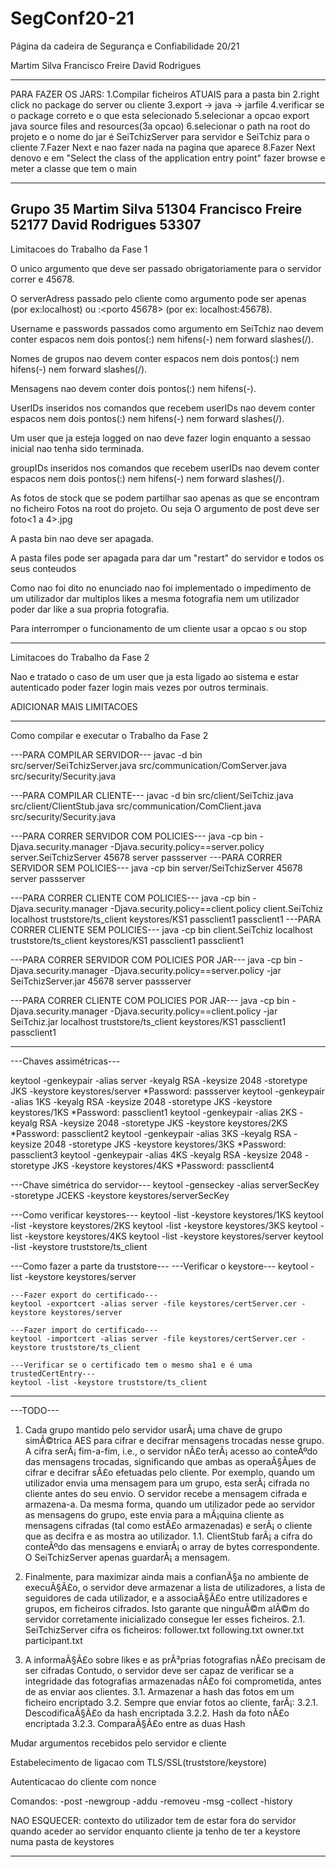 # SegConf20-21
Página da cadeira de Segurança e Confiabilidade 20/21 

Martim Silva 
Francisco Freire
David Rodrigues

----------------------

PARA FAZER OS JARS:
1.Compilar ficheiros ATUAIS para a pasta bin
2.right click no package do server ou cliente
3.export -> java -> jarfile
4.verificar se o package correto e o que esta selecionado
5.selecionar a opcao export java source files and resources(3a opcao)
6.selecionar o path na root do projeto e o nome do jar é SeiTchizServer para servidor e SeiTchiz para o cliente
7.Fazer Next e nao fazer nada na pagina que aparece
8.Fazer Next denovo e em "Select the class of the application entry point" fazer browse
e meter a classe que tem o main

----------------------
Grupo 35
Martim Silva 51304
Francisco Freire 52177
David Rodrigues 53307
----------------------
Limitacoes do Trabalho da Fase 1

O unico argumento que deve ser passado obrigatoriamente para o servidor correr e 45678.

O serverAdress passado pelo cliente como argumento pode ser apenas <endereco IP> (por ex:localhost) ou <endereco IP>:<porto 45678> (por ex: localhost:45678).

Username e passwords passados como argumento em SeiTchiz nao devem conter espacos nem dois pontos(:) nem hifens(-) nem forward slashes(/).

Nomes de grupos nao devem conter espacos nem dois pontos(:) nem hifens(-) nem forward slashes(/).

Mensagens nao devem conter dois pontos(:) nem hifens(-).

UserIDs inseridos nos comandos que recebem userIDs nao devem conter espacos nem dois pontos(:) nem hifens(-) nem forward slashes(/).

Um user que ja esteja logged on nao deve fazer login enquanto a sessao inicial nao tenha sido terminada.

groupIDs inseridos nos comandos que recebem userIDs nao devem conter espacos nem dois pontos(:) nem hifens(-) nem forward slashes(/).

As fotos de stock que se podem partilhar sao apenas as que se encontram no ficheiro Fotos na root do projeto.
Ou seja O argumento <photo> de post deve ser foto<1 a 4>.jpg

A pasta bin nao deve ser apagada.

A pasta files pode ser apagada para dar um "restart" do servidor e todos os seus conteudos

Como nao foi dito no enunciado nao foi implementado o impedimento de um utilizador dar multiplos likes a mesma fotografia nem um utilizador poder dar like a sua propria fotografia.

Para interromper o funcionamento de um cliente usar a opcao s ou stop

----------------------
Limitacoes do Trabalho da Fase 2

Nao e tratado o caso de um user que ja esta ligado ao sistema e estar autenticado poder fazer login mais vezes por outros terminais. 

ADICIONAR MAIS LIMITACOES

----------------------
Como compilar e executar o Trabalho da Fase 2

---PARA COMPILAR SERVIDOR---
javac -d bin src/server/SeiTchizServer.java src/communication/ComServer.java src/security/Security.java

---PARA COMPILAR CLIENTE---
javac -d bin src/client/SeiTchiz.java src/client/ClientStub.java src/communication/ComClient.java src/security/Security.java

---PARA CORRER SERVIDOR COM POLICIES---
java -cp bin -Djava.security.manager -Djava.security.policy==server.policy server.SeiTchizServer 45678 server passserver
---PARA CORRER SERVIDOR SEM POLICIES---
java -cp bin server/SeiTchizServer 45678 server passserver

---PARA CORRER CLIENTE COM POLICIES---
java -cp bin -Djava.security.manager -Djava.security.policy==client.policy client.SeiTchiz localhost truststore/ts_client keystores/KS1 passclient1 passclient1
---PARA CORRER CLIENTE SEM POLICIES---
java -cp bin client.SeiTchiz localhost truststore/ts_client keystores/KS1 passclient1 passclient1

---PARA CORRER SERVIDOR COM POLICIES POR JAR---
java -cp bin -Djava.security.manager -Djava.security.policy==server.policy -jar SeiTchizServer.jar 45678 server passserver

---PARA CORRER CLIENTE COM POLICIES POR JAR---
java -cp bin -Djava.security.manager -Djava.security.policy==client.policy -jar SeiTchiz.jar localhost truststore/ts_client keystores/KS1 passclient1 passclient1

----------------------

---Chaves assimétricas---

keytool -genkeypair -alias server -keyalg RSA -keysize 2048 -storetype JKS -keystore keystores/server 
*Password: passserver
keytool -genkeypair -alias 1KS -keyalg RSA -keysize 2048 -storetype JKS -keystore keystores/1KS
*Password: passclient1
keytool -genkeypair -alias 2KS -keyalg RSA -keysize 2048 -storetype JKS -keystore keystores/2KS
*Password: passclient2
keytool -genkeypair -alias 3KS -keyalg RSA -keysize 2048 -storetype JKS -keystore keystores/3KS
*Password: passclient3
keytool -genkeypair -alias 4KS -keyalg RSA -keysize 2048 -storetype JKS -keystore keystores/4KS
*Password: passclient4


---Chave simétrica do servidor--- 
keytool -genseckey -alias serverSecKey -storetype JCEKS -keystore keystores/serverSecKey


---Como verificar keystores---
keytool -list -keystore keystores/1KS
keytool -list -keystore keystores/2KS
keytool -list -keystore keystores/3KS
keytool -list -keystore keystores/4KS
keytool -list -keystore keystores/server
keytool -list -keystore truststore/ts_client


---Como fazer a parte da truststore---
    ---Verificar o keystore---
    keytool -list -keystore keystores/server

    ---Fazer export do certificado---
    keytool -exportcert -alias server -file keystores/certServer.cer -keystore keystores/server

    ---Fazer import do certificado--- 
    keytool -importcert -alias server -file keystores/certServer.cer -keystore truststore/ts_client

    ---Verificar se o certificado tem o mesmo sha1 e é uma trustedCertEntry--- 
    keytool -list -keystore truststore/ts_client

----------------------

---TODO---

1. Cada grupo mantido pelo servidor usarÃ¡ uma chave de grupo simÃ©trica AES para cifrar e decifrar mensagens trocadas nesse grupo. A cifra serÃ¡ fim-a-fim, i.e., o servidor nÃ£o terÃ¡ acesso ao conteÃºdo das mensagens trocadas, significando que ambas as operaÃ§Ãµes de cifrar e decifrar sÃ£o efetuadas pelo cliente. Por exemplo, quando um utilizador envia uma mensagem para um grupo, esta serÃ¡ cifrada no cliente antes do seu envio. O servidor recebe a mensagem cifrada e armazena-a. Da mesma forma, quando um utilizador pede ao servidor as mensagens do grupo, este envia para a mÃ¡quina cliente as mensagens cifradas (tal como estÃ£o armazenadas) e serÃ¡ o cliente que as decifra e as mostra ao utilizador.
    1.1. ClientStub farÃ¡ a cifra do conteÃºdo das mensagens e enviarÃ¡ o array de bytes correspondente. O SeiTchizServer apenas guardarÃ¡ a mensagem. 

2. Finalmente, para maximizar ainda mais a confianÃ§a no ambiente de execuÃ§Ã£o, o servidor deve armazenar a lista de utilizadores, a lista de seguidores de cada utilizador, e a associaÃ§Ã£o entre utilizadores e grupos, em ficheiros cifrados. Isto garante que ninguÃ©m alÃ©m do servidor corretamente inicializado consegue ler esses ficheiros. 
    2.1. SeiTchizServer cifra os ficheiros:
            follower.txt
            following.txt
            owner.txt
            participant.txt

3. A informaÃ§Ã£o sobre likes e as prÃ³prias fotografias nÃ£o precisam de ser cifradas Contudo, o servidor deve ser capaz de verificar se a integridade das fotografias armazenadas nÃ£o foi comprometida, antes de as enviar aos clientes.
    3.1. Armazenar a hash das fotos em um ficheiro encriptado
    3.2. Sempre que enviar fotos ao cliente, farÃ¡: 
            3.2.1. DescodificaÃ§Ã£o da hash encriptada
            3.2.2. Hash da foto nÃ£o encriptada
            3.2.3. ComparaÃ§Ã£o entre as duas Hash


Mudar argumentos recebidos pelo servidor e cliente

Estabelecimento de ligacao com TLS/SSL(truststore/keystore)

Autenticacao do cliente com nonce

Comandos:
	-post
	-newgroup
	-addu
	-removeu
	-msg
	-collect
	-history
	
NAO ESQUECER:
contexto do utilizador tem de estar fora do servidor
quando aceder ao servidor enquanto cliente ja tenho de ter a keystore numa pasta de keystores            

----------------------